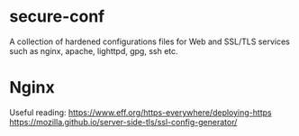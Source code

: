 # secure-conf
A collection of hardened configurations files for Web and SSL/TLS services such as nginx, apache, lighttpd, gpg, ssh etc.

# Nginx
Useful reading:
https://www.eff.org/https-everywhere/deploying-https
https://mozilla.github.io/server-side-tls/ssl-config-generator/
